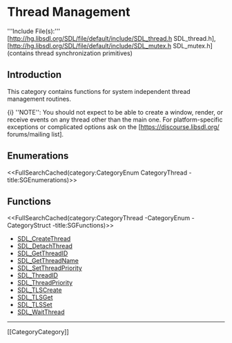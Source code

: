 # Thread Management
'''Include File(s):'''  [http://hg.libsdl.org/SDL/file/default/include/SDL_thread.h SDL_thread.h], [http://hg.libsdl.org/SDL/file/default/include/SDL_mutex.h SDL_mutex.h] (contains thread synchronization primitives)


## Introduction
This category contains functions for system independent thread management routines.

{i} ''NOTE'': You should not expect to be able to create a window, render, or receive events on any thread other than the main one.  For platform-specific exceptions or complicated options ask on the <!-- [http://lists.libsdl.org/listinfo.cgi/sdl-libsdl.org mailing list] or [http://forums.libsdl.org/viewtopic.php?t=5973 forum] --> [https://discourse.libsdl.org/ forums/mailing list].

## Enumerations
<<FullSearchCached(category:CategoryEnum CategoryThread -title:SGEnumerations)>>

<!-- #Remove this line and the ## below to use this markup if it becomes relevant to this category -->
<!-- #== Structures == -->
<!-- #<<FullSearchCached(category:CategoryStruct CategoryThread -title:SGStructures)>> -->
## Functions
<<FullSearchCached(category:CategoryThread -CategoryEnum -CategoryStruct -title:SGFunctions)>>

<!-- BEGIN CATEGORY LIST -->
- [SDL_CreateThread](SDL_CreateThread)
- [SDL_DetachThread](SDL_DetachThread)
- [SDL_GetThreadID](SDL_GetThreadID)
- [SDL_GetThreadName](SDL_GetThreadName)
- [SDL_SetThreadPriority](SDL_SetThreadPriority)
- [SDL_ThreadID](SDL_ThreadID)
- [SDL_ThreadPriority](SDL_ThreadPriority)
- [SDL_TLSCreate](SDL_TLSCreate)
- [SDL_TLSGet](SDL_TLSGet)
- [SDL_TLSSet](SDL_TLSSet)
- [SDL_WaitThread](SDL_WaitThread)
<!-- END CATEGORY LIST -->
----
[[CategoryCategory]]
